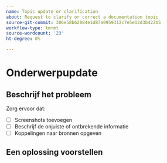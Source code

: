 ```yaml
---
name: Topic update or clarification
about: Request to clarify or correct a documentation topic
source-git-commit: 306e58b62084e1d87a0959312c7e5e12d3b422b5
workflow-type: tm+mt
source-wordcount: '23'
ht-degree: 0%

---
```



# Onderwerpupdate

<!-- Add link to topic. -->

## Beschrijf het probleem

<!-- (REQUIRED) Describe the missing or incorrect content. What needs clarification? What needs a correction? Provide as much detail and resources as you can. -->

Zorg ervoor dat:

- [ ] Screenshots toevoegen
- [ ] Beschrijf de onjuiste of ontbrekende informatie
- [ ] Koppelingen naar bronnen opgeven

## Een oplossing voorstellen

<!-- (OPTIONAL) Describe your solution for this issue. -->

<!-- Thank you for taking the time to report the issue. -->
